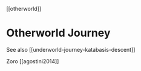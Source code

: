 [[otherworld]]
# Otherworld Journey
See also [[underworld-journey-katabasis-descent]]



Zoro [[agostini2014]]
